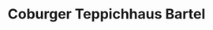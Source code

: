 ---
title: "Coburger Teppichhaus Bartel"
url: /coburg/coburger-teppichhaus-bartel/
shop: Teppiche
---
